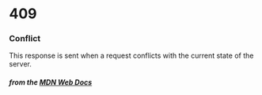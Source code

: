 # 409
### Conflict

This response is sent when a request conflicts with the current state of the server.

#### *from the [MDN Web Docs](https://developer.mozilla.org/en-US/docs/Web/HTTP/Status)* 